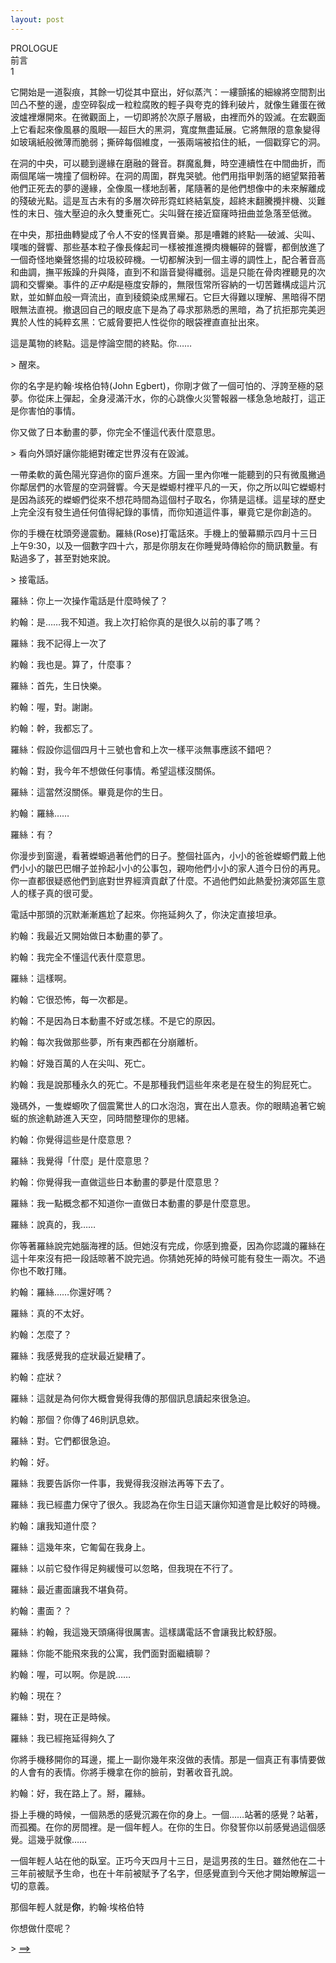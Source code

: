 ```yaml
---
layout: post
---
```


  <div class="pagehead">
    PROLOGUE<br/>
    <span class="pagehead-translation">前言</span><br/>
    <span class="pagehead-subhead">1</span>
  </div>
  <div class="pagebody">
    <p class="no-indent"><span class="opener type-xl line-solid">它</span>開始是一道裂痕，其餘一切從其中竄出，好似蒸汽：一縷顫搖的細線將空間割出凹凸不整的邊，虛空碎裂成一粒粒腐敗的輕子與夸克的鋒利破片，就像生雞蛋在微波爐裡爆開來。在微觀面上，一切即將於次原子層級，由裡而外的毀滅。在宏觀面上它看起來像風暴的風眼──超巨大的黑洞，寬度無盡延展。它將無限的意象變得如玻璃紙般微薄而脆弱；撕碎每個維度，一張兩端被掐住的紙，一個戳穿它的洞。</p>
    <p>在洞的中央，可以聽到邊緣在磨融的聲音。群魔亂舞，時空連續性在中間曲折，而兩個尾端一塊撞了個粉碎。在洞的周圍，群鬼哭號。他們用指甲剝落的絕望緊箝著他們正死去的夢的邊緣，全像風一樣地刮著，尾隨著的是他們想像中的未來解離成的殘破光點。這是亙古未有的多層次碎形霓虹終結氣旋，超終末翻騰攪拌機、災難性的末日、強大壓迫的永久雙重死亡。尖叫聲在接近窟窿時扭曲並急落至低微。</p>
    <p>在中央，那扭曲轉變成了令人不安的怪異音樂。那是嘈雜的終點──破滅、尖叫、噗嗤的聲響、那些基本粒子像長條起司一樣被推進攪肉機輾碎的聲響，都倒放進了一個奇怪地樂聲悠揚的垃圾絞碎機。一切都解決到一個主導的調性上，配合著音高和曲調，撫平叛躁的升與降，直到不和諧音變得纖弱。這是只能在骨肉裡聽見的次調和交響樂。事件的<em>正中點</em>是極度安靜的，無限恆常所容納的一切苦難構成這片沉默，並如鮮血般一齊流出，直到稜鏡染成黑耀石。它巨大得難以理解、黑暗得不閉眼無法直視。撤退回自己的眼皮底下是為了尋求那熟悉的黑暗，為了抗拒那完美迥異於人性的純粹玄黑：它威脅要把人性從你的眼袋裡直直扯出來。
    </p>
    <p>這是萬物的終點。這是悖論空間的終點。你……</p>
    <p class="Command">&gt; 醒來。</p>
    <p class="no-indent">你的名字是約翰‧埃格伯特(John Egbert)，你剛才做了一個可怕的、浮誇至極的惡夢。你從床上彈起，全身浸滿汗水，你的心跳像火災警報器一樣急急地敲打，這正是你害怕的事情。</p>
    <p>你又做了日本動畫的夢，你完全不懂這代表什麼意思。</p>
    <p class="Command">&gt; 看向外頭好讓你能絕對確定世界沒有在毀滅。</p>
    <p>一帶柔軟的黃色陽光穿過你的窗戶進來。方圓一里內你唯一能聽到的只有微風撇過你鄰居們的水管屋的空洞聲響。今天是蠑螈村裡平凡的一天，你之所以叫它蠑螈村是因為該死的蠑螈們從來不想花時間為這個村子取名，你猜是這樣。這星球的歷史上完全沒有發生過任何值得紀錄的事情，而你知道這件事，畢竟它是你創造的。</p>
    <p>你的手機在枕頭旁邊震動。羅絲(Rose)打電話來。手機上的螢幕顯示四月十三日上午9:30，以及一個數字四十六，那是你朋友在你睡覺時傳給你的簡訊數量。有點過多了，甚至對她來說。</p>
    <p class="Command">&gt; 接電話。</p>
    <div class="chat">
      <p class="rose">羅絲：你上一次操作電話是什麼時候了？</p>
      <p class="john">約翰：是……我不知道。我上次打給你真的是很久以前的事了嗎？</p>
      <p class="rose">羅絲：我不記得上一次了</p>
      <p class="john">約翰：我也是。算了，什麼事？</p>
      <p class="rose">羅絲：首先，生日快樂。</p>
      <p class="john">約翰：喔，對。謝謝。</p>
      <p class="john">約翰：幹，我都忘了。</p>
      <p class="rose">羅絲：假設你這個四月十三號也會和上次一樣平淡無事應該不錯吧？</p>
      <p class="john">約翰：對，我今年不想做任何事情。希望這樣沒關係。</p>
      <p class="rose">羅絲：這當然沒關係。畢竟是你的生日。</p>
      <p class="john">約翰：羅絲……</p>
      <p class="rose">羅絲：有？</p>
    </div>
    <p class="no-indent">你漫步到窗邊，看著蠑螈過著他們的日子。整個社區內，小小的爸爸蠑螈們戴上他們小小的皺巴巴帽子並拎起小小的公事包，親吻他們小小的家人道今日份的再見。你一直都很疑惑他們到底對世界經濟貢獻了什麼。不過他們如此熱愛扮演郊區生意人的樣子真的很可愛。</p>
    <p class="no-indent">電話中那頭的沉默漸漸尷尬了起來。你拖延夠久了，你決定直接坦承。</p>
    <div class="chat">
      <p class="john">約翰：我最近又開始做日本動畫的夢了。</p>
      <p class="john">約翰：我完全不懂這代表什麼意思。</p>
      <p class="rose">羅絲：這樣啊。</p>
      <p class="john">約翰：它很恐怖，每一次都是。</p>
      <p class="john">約翰：不是因為日本動畫不好或怎樣。不是它的原因。</p>
      <p class="john">約翰：每次我做那些夢，所有東西都在分崩離析。</p>
      <p class="john">約翰：好幾百萬的人在尖叫、死亡。</p>
      <p class="john">約翰：我是說那種永久的死亡。不是那種我們這些年來老是在發生的狗屁死亡。</p>
    </div>
    <p class="no-indent">幾碼外，一隻蠑螈吹了個震驚世人的口水泡泡，實在出人意表。你的眼睛追著它蜿蜒的旅途軌跡進入天空，同時間整理你的思緒。</p>
    <div class="chat">
      <p class="john">約翰：你覺得這些是什麼意思？</p>
      <p class="rose">羅絲：我覺得「什麼」是什麼意思？</p>
      <p class="john">約翰：你覺得我一直做這些日本動畫的夢是什麼意思？</p>
      <p class="rose">羅絲：我一點概念都不知道你一直做日本動畫的夢是什麼意思。</p>
      <p class="rose">羅絲：說真的，我……</p>
    </div>
    <p class="no-indent">你等著羅絲說完她腦海裡的話。但她沒有完成，你感到擔憂，因為你認識的羅絲在這十年來沒有把一段話晾著不說完過。你猜她死掉的時候可能有發生一兩次。不過你也不敢打賭。</p>
    <div class="chat">
      <p class="john">約翰：羅絲……你還好嗎？</p>
      <p class="rose">羅絲：真的不太好。</p>
      <p class="john">約翰：怎麼了？</p>
      <p class="rose">羅絲：我感覺我的症狀最近變糟了。</p>
      <p class="john">約翰：症狀？</p>
      <p class="rose">羅絲：這就是為何你大概會覺得我傳的那個訊息讀起來很急迫。</p>
      <p class="john">約翰：那個？你傳了46則訊息欸。</p>
      <p class="rose">羅絲：對。它們都很急迫。</p>
      <p class="john">約翰：好。</p>
      <p class="rose">羅絲：我要告訴你一件事，我覺得我沒辦法再等下去了。</p>
      <p class="rose">羅絲：我已經盡力保守了很久。我認為在你生日這天讓你知道會是比較好的時機。</p>
      <p class="john">約翰：讓我知道什麼？</p>
      <p class="rose">羅絲：這幾年來，它匍匐在我身上。</p>
      <p class="rose">羅絲：以前它發作得足夠緩慢可以忽略，但我現在不行了。</p>
      <p class="rose">羅絲：最近畫面讓我不堪負荷。</p>
      <p class="john">約翰：畫面？？</p>
      <p class="rose">羅絲：約翰，我這幾天頭痛得很厲害。這樣講電話不會讓我比較舒服。</p>
      <p class="rose">羅絲：你能不能飛來我的公寓，我們面對面繼續聊？</p>
      <p class="john">約翰：喔，可以啊。你是說……</p>
      <p class="john">約翰：現在？</p>
      <p class="rose">羅絲：對，現在正是時候。</p>
      <p class="rose">羅絲：我已經拖延得夠久了</p>
    </div>
    <p class="no-indent">你將手機移開你的耳邊，擺上一副你幾年來沒做的表情。那是一個真正有事情要做的人會有的表情。你將手機拿在你的臉前，對著收音孔說。</p>
    <div class="chat">
      <p class="john">約翰：好，我在路上了。掰，羅絲。</p>
    </div>
    <p class="no-indent">掛上手機的時候，一個熟悉的感覺沉澱在你的身上。一個……站著的感覺？站著，而孤獨。在你的房間裡。是一個年輕人。在你的生日。你發誓你以前感覺過這個感覺。這幾乎就像……</p>
    <p class="Normal ParaOverride-7"><span class="Standard-Text">一個年輕人站在他的臥室。正巧今天四月十三日，是這男孩的生日。雖然他在二十三年前被賦予生命，也在十年前被賦予了名字，但感覺直到今天他才開始瞭解這一切的意義。</span></p>
    <p class="Normal ParaOverride-7"><span class="Standard-Text">那個年輕人就是<b>你</b>，約翰‧埃格伯特</span></p>
    <p class="Normal ParaOverride-7"><span class="Standard-Text">你想做什麼呢？</span></p>
  </div>
  <div class="pagefoot">
  <span>&gt;</span>
  <a href="/epilogues/prologue/2.html">==&gt; </a><br>
  </div>
